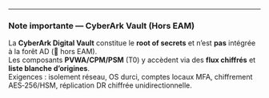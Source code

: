 
---

### Note importante — CyberArk Vault (Hors EAM)
La **CyberArk Digital Vault** constitue le **root of secrets** et n’est **pas** intégrée à la forêt AD (🚫 hors EAM).  
Les composants **PVWA/CPM/PSM** (T0) y accèdent via des **flux chiffrés** et **liste blanche d’origines**.  
Exigences : isolement réseau, OS durci, comptes locaux MFA, chiffrement AES‑256/HSM, réplication DR chiffrée unidirectionnelle.
